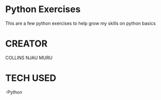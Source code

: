 # Python Exercises
This are a few python exercises to help grow my skills on python basics


# CREATOR
COLLINS NJAU MURU


# TECH USED
-Python

